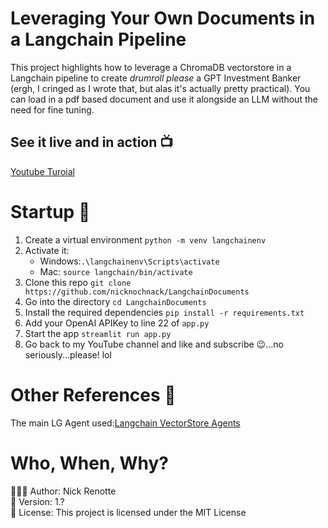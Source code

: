 # Leveraging Your Own Documents in a Langchain Pipeline

This project highlights how to leverage a ChromaDB vectorstore in a Langchain pipeline to create _drumroll please_ a GPT Investment Banker (ergh, I cringed as I wrote that, but alas it's actually pretty practical). You can load in a pdf based document and use it alongside an LLM without the need for fine tuning.

## See it live and in action 📺

[Youtube Turoial](https://youtu.be/u8vQyTzNGVY)

# Startup 🚀

1. Create a virtual environment `python -m venv langchainenv`
2. Activate it:
   - Windows:`.\langchainenv\Scripts\activate`
   - Mac: `source langchain/bin/activate`
3. Clone this repo `git clone https://github.com/nicknochnack/LangchainDocuments`
4. Go into the directory `cd LangchainDocuments`
5. Install the required dependencies `pip install -r requirements.txt`
6. Add your OpenAI APIKey to line 22 of `app.py`
7. Start the app `streamlit run app.py`
8. Go back to my YouTube channel and like and subscribe 😉...no seriously...please! lol

# Other References 🔗

<p>The main LG Agent used:<a href="https://python.langchain.com/en/latest/modules/agents/toolkits/examples/vectorstore.html">Langchain VectorStore Agents
</a></p>

# Who, When, Why?

👨🏾‍💻 Author: Nick Renotte <br />
📅 Version: 1.?<br />
📜 License: This project is licensed under the MIT License </br>
